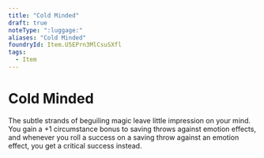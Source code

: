 ```yaml
---
title: "Cold Minded"
draft: true
noteType: ":luggage:"
aliases: "Cold Minded"
foundryId: Item.U5EPrn3MlCsuSXfl
tags:
  - Item
---
```


# Cold Minded

The subtle strands of beguiling magic leave little impression on your mind. You gain a +1 circumstance bonus to saving throws against emotion effects, and whenever you roll a success on a saving throw against an emotion effect, you get a critical success instead.
